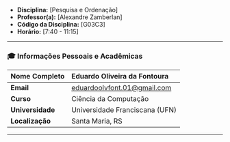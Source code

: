 * **Disciplina:** [Pesquisa e Ordenação]
* **Professor(a):** [Alexandre Zamberlan]
* **Código da Disciplina:** [G03C3]
* **Horário:** [7:40 - 11:15]
---

### 🎓 **Informações Pessoais e Acadêmicas**

| **Nome Completo** | Eduardo Oliveira da Fontoura |
| :--- | :--- |
| **Email** | eduardoolvfont.01@gmail.com |
| **Curso** | Ciência da Computação |
| **Universidade** | Universidade Franciscana (UFN) |
| **Localização** | Santa Maria, RS |

---

